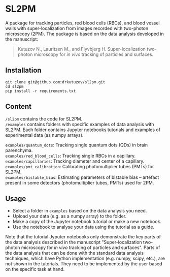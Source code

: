 # SL2PM
A package for tracking particles, red blood cells (RBCs), and blood vessel walls with super-localization from images recorded with two-photon microscopy (2PM). The package is based on the data analysis developed in the manuscript:  

> Kutuzov N., Lauritzen M., and Flyvbjerg H. 
> Super-localization two-photon microscopy for _in vivo_ tracking of particles and surfaces.

## Installation

```
git clone git@github.com:drkutuzov/sl2pm.git
cd sl2pm
pip install -r requirements.txt
```

## Content
`/sl2pm` contains the code for SL2PM.  
`/examples` contains folders with specific examples of data analysis with SL2PM. Each folder contains Jupyter notebooks tutorials and examples of experimental data (as numpy arrays).

`examples/quantum_dots`: Tracking single quantum dots (QDs) in brain parenchyma.  
`examples/red_blood_cells`: Tracking single RBCs in a capillary.  
`examples/capillaries`: Tracking diameter and center of a capillary.  
`examples/pmt_calibration`: Calibrating photomultiplier tubes (PMTs) for SL2PM.  
`examples/bistable_bias`: Estimating parameters of bistable bias – artefact present in some detectors (photomultiplier tubes, PMTs) used for 2PM.

## Usage
* Select a folder in `examples` based on the data analysis you need.  
* Upload your data (e.g. as a numpy array) to the folder.  
* Make a copy of the Jupyter notebook tutorial or make a new notebook.  
* Use the notebook to analyse your data using the tutorial as a guide.  

Note that the tutorial Jyputer notebooks only demonstrate the key parts of the data analysis described in the manuscript "Super-localization two-photon microscopy for _in vivo_ tracking of particles and surfaces".
Parts of the data analysis that can be done with the standard data analysis techniques, which have Python implementation (e.g. numpy, scipy, etc.), are not shown in the tutorials. They need to be implemented by the user based on the specific task at hand.

